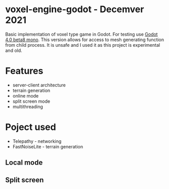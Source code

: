 # voxel-engine-godot - Decemver 2021
Basic implementation of voxel type game in Godot.
For testing use [Godot 4.0 beta8 mono](https://godotengine.org/download/archive/4.0-beta8). This version allows for access to mesh generating function from child process. It is unsafe and I used it as this project is experimental and old. 
# Features
- server-client architecture
- terrain generation
- online mode
- split screen mode
- multithreading
# Poject used
- Telepathy - networking
- FastNoiseLite - terrain generation
## Local mode
## Split screen
